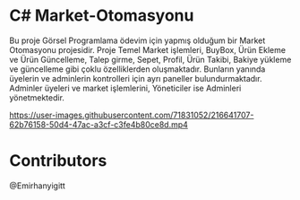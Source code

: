 # C# Market-Otomasyonu
Bu proje Görsel Programlama ödevim için yapmış olduğum bir Market Otomasyonu projesidir.
Proje Temel Market işlemleri, BuyBox, Ürün Ekleme ve Ürün Güncelleme, Talep girme, Sepet, Profil, Ürün Takibi, Bakiye yükleme ve güncelleme gibi çoklu özelliklerden oluşmaktadır. Bunların yanında üyelerin ve adminlerin kontrolleri için ayrı paneller bulundurmaktadır. Adminler üyeleri ve market işlemlerini, Yöneticiler ise Adminleri yönetmektedir.


https://user-images.githubusercontent.com/71831052/216641707-62b76158-50d4-47ac-a3cf-c3fe4b80ce8d.mp4

# Contributors
@Emirhanyigitt

